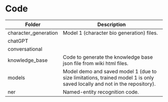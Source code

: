 # Code  

| Folder               | Description                                                                                                               |
|----------------------|---------------------------------------------------------------------------------------------------------------------------|
| character_generation | Model 1 (character bio generation) files.                                                                                 |
| chatGPT              |                                                                                                                           |
| conversational       |                                                                                                                           |
| knowledge_base       | Code to generate the knowledge base json file from wiki html files.                                                       |
| models               | Model demo and saved model 1 (due to size limitations, trained model 1 is only saved locally and not in the repository).  |
| ner                  | Named-entity recognition code.                                                                                            |